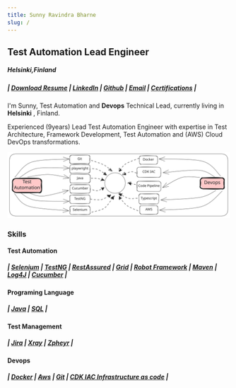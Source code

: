 ```yaml
---
title: Sunny Ravindra Bharne
slug: /
---
```


## Test Automation Lead Engineer

##### Helsinki,Finland

##### | [Download Resume](../../static/resume/SunnyRavindra_Resume.pdf) | [LinkedIn](https://www.linkedin.com/in/sunnybharne) | [Github](https://github.com/sunnyRavindra) | [Email](mailto:sunny.bharne.automation@gmail.com?subject=Test_Automation_Expert) | [Certifications](https://www.linkedin.com/in/sunnybharne/details/certifications/) |




I'm Sunny, Test Automation and **Devops** Technical Lead, currently living in **Helsinki** , Finland.

Experienced (9years) Lead Test Automation Engineer with expertise in Test
Architecture, Framework Development, Test Automation and (AWS) Cloud DevOps
transformations.

![Banner](../../static/img/Banner.svg)

### Skills 

#### Test Automation
##### | [Selenium](https://botcat.org/1Selenium) | [TestNG](https://botcat.org/1TestNG) | [RestAssured](https://botcat.org/2RestAssured) | [Grid](https://botcat.org/2Grid) | [Robot Framework](https://botcat.org/Robot-Framework) | [Maven](https://botcat.org/2Maven) | [Log4J](https://botcat.org/2Log4J) | [Cucumber](https://botcat.org/2Log4J) |

#### Programing Language
##### | [Java](https://botcat.org/1Java) | [SQL](https://botcat.org/1Java) |

#### Test Management
##### | [Jira](https://botcat.org/3Jira) | [Xray](https://botcat.org/3Xray) | [Zpheyr](https://botcat.org/2Zpheyr) | 

#### Devops
##### | [Docker](https://botcat.org/3Docker) | [Aws](https://botcat.org/3Aws) | [Git](https://botcat.org/2Git) | [CDK IAC Infrastructure as code](https://botcat.org/3CDK) |
